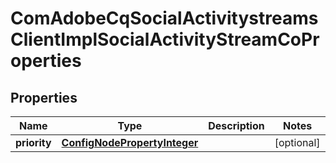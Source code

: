 

# ComAdobeCqSocialActivitystreamsClientImplSocialActivityStreamCoProperties

## Properties

Name | Type | Description | Notes
------------ | ------------- | ------------- | -------------
**priority** | [**ConfigNodePropertyInteger**](ConfigNodePropertyInteger.md) |  |  [optional]




